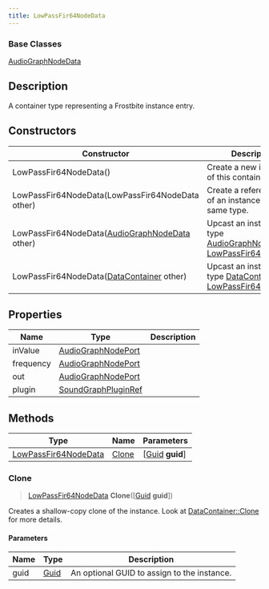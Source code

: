 ```yaml
---
title: LowPassFir64NodeData
---
```

### Base Classes

[AudioGraphNodeData](AudioGraphNodeData)

## Description

A container type representing a Frostbite instance entry.

## Constructors

| Constructor                                                                     | Description                                                                                                                     |
| ------------------------------------------------------------------------------- | ------------------------------------------------------------------------------------------------------------------------------- |
| LowPassFir64NodeData()                                                          | Create a new instance of this container type.                                                                                   |
| LowPassFir64NodeData(LowPassFir64NodeData other)                                | Create a reference copy of an instance of the same type.                                                                        |
| LowPassFir64NodeData([AudioGraphNodeData](AudioGraphNodeData) other)            | Upcast an instance of type [AudioGraphNodeData](AudioGraphNodeData) to [LowPassFir64NodeData](LowPassFir64NodeData).            |
| LowPassFir64NodeData([DataContainer](/vext/ref/shared/class/datacontainer) other) | Upcast an instance of type [DataContainer](/vext/ref/shared/class/datacontainer) to [LowPassFir64NodeData](LowPassFir64NodeData). |

## Properties

| Name      | Type                                       | Description |
| --------- | ------------------------------------------ | ----------- |
| inValue   | [AudioGraphNodePort](AudioGraphNodePort)   |             |
| frequency | [AudioGraphNodePort](AudioGraphNodePort)   |             |
| out       | [AudioGraphNodePort](AudioGraphNodePort)   |             |
| plugin    | [SoundGraphPluginRef](SoundGraphPluginRef) |             |

## Methods

| Type                                         | Name            | Parameters                                     |
| -------------------------------------------- | --------------- | ---------------------------------------------- |
| [LowPassFir64NodeData](LowPassFir64NodeData) | [Clone](#clone) | \[[Guid](/vext/ref/shared/class/guid) **guid**\] |

### Clone

> [LowPassFir64NodeData](LowPassFir64NodeData) **Clone**(\[[Guid](/vext/ref/shared/class/guid) **guid**\])

Creates a shallow-copy clone of the instance. Look at [DataContainer::Clone](/vext/ref/shared/class/datacontainer#clone) for more details.

#### Parameters

| Name | Type         | Description                                 |
| ---- | ------------ | ------------------------------------------- |
| guid | [Guid](Guid) | An optional GUID to assign to the instance. |
